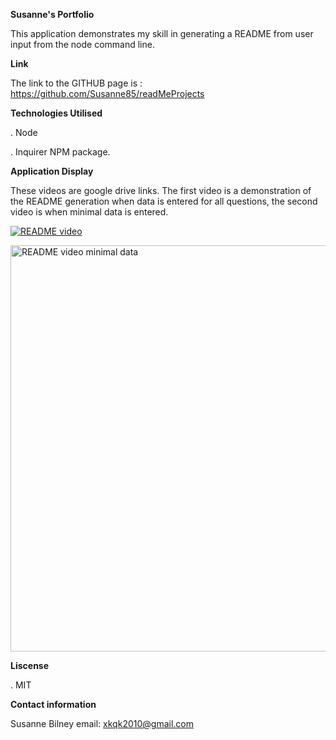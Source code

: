 **Susanne's Portfolio**

This application demonstrates my skill in generating a README from user input from the node command line.

**Link** 

The link to the GITHUB page is : https://github.com/Susanne85/readMeProjects

**Technologies Utilised**

. Node 

. Inquirer NPM package.


**Application Display**

These videos are google drive links.  The first video is a demonstration of the README generation when data is entered for all questions, the second video is when minimal data is entered.                                                

<a href="https://drive.google.com/uc?export=view&id=1_ij3_5z3lcrz_IYuHmr3ML_qyIPJnqlP"><img src="https://drive.google.com/uc?export=view&id=1_ij3_5z3lcrz_IYuHmr3ML_qyIPJnqlP" title="README video"/>

<a href="https://drive.google.com/uc?export=view&id=1g-1PIe9mTvqCn-NL75bLBO0MNlMtLQh0"><img src="https://drive.google.com/uc?export=view&id=1g-1PIe9mTvqCn-NL75bLBO0MNlMtLQh0" style="width: 650px; max-width: 100%; height: auto" title="README video minimal data"/>
[]()

**Liscense**

. MIT

**Contact information**

Susanne Bilney 
email: xkqk2010@gmail.com




